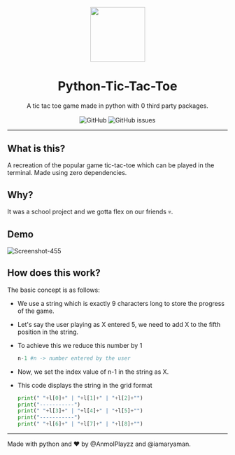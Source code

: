 <p align="center">
<img src="https://cdn.discordapp.com/attachments/904245641495060560/1037669250707501136/ttt.png" align="center" width="125px">
</p>
<h1 align="center" style="font-weight: bolder;">Python-Tic-Tac-Toe</h2>
<p align="center">A tic tac toe game made in python with 0 third party packages.</p>

<p align="center">
  <img alt="GitHub" src="https://img.shields.io/github/license/anmolplayzz/Python-Tic-Tac-Toe" align="center">
  <img alt="GitHub issues" src="https://img.shields.io/github/issues-raw/anmolplayzz/Python-Tic-Tac-Toe" align="center">
</p>


---

<h2>What is this?</h2>

A recreation of the popular game tic-tac-toe which can be played in the terminal. Made using zero dependencies.

<h2>Why?</h2>

It was a school project and we gotta flex on our friends 💀.

<h2>Demo</h2>

![Screenshot-455](https://user-images.githubusercontent.com/74979911/200168068-00f12fbe-ae2b-4eea-93a2-ac8aaa103c7a.gif)


<h2>How does this work?</h2>

The basic concept is as follows:
- We use a string which is exactly 9 characters long to store the progress of the game.
- Let's say the user playing as X entered 5, we need to add X to the fifth position in the string.
- To achieve this we reduce this number by 1

    ```py
    n-1 #n -> number entered by the user
    ```
- Now, we set the index value of n-1 in the string as X.
- This code displays the string in the grid format
    
    ```py
    print(" "+l[0]+" | "+l[1]+" | "+l[2]+"")
    print("-----------")
    print(" "+l[3]+" | "+l[4]+" | "+l[5]+"")
    print("-----------")
    print(" "+l[6]+" | "+l[7]+" | "+l[8]+"")
    ```

---

Made with python and ♥ by @AnmolPlayzz and @iamaryaman.
